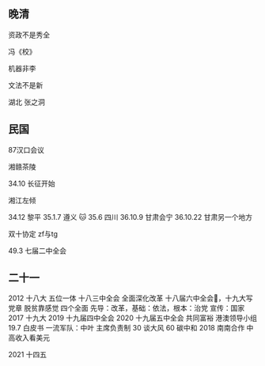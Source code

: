 ## 晚清

资政不是秀全

冯《校》

机器非李

文法不是新

湖北 张之洞




## 民国

87汉口会议

湘赣茶陵

34.10 长征开始

湘江左倾

34.12 黎平
35.1.7 遵义 🐱
35.6 四川
36.10.9 甘肃会宁
36.10.22 甘肃另一个地方

双十协定 zf与tg

49.3 七届二中全会




## 二十一

2012 十八大 五位一体 
十八三中全会 全面深化改革
十八届六中全会🐻，十九大写党章
脱贫靠感觉
四个全面 先导：改革，基础：依法，根本：治党
宣传：国家
2017 十九大
2019 十九届四中全会
2020 十九届五中全会 共同富裕
港澳领导小组
19.7 白皮书
一流军队：中叶
主席负责制
30 谈大风 60 碳中和
2018 南南合作
中高收入看美元

2021 十四五
